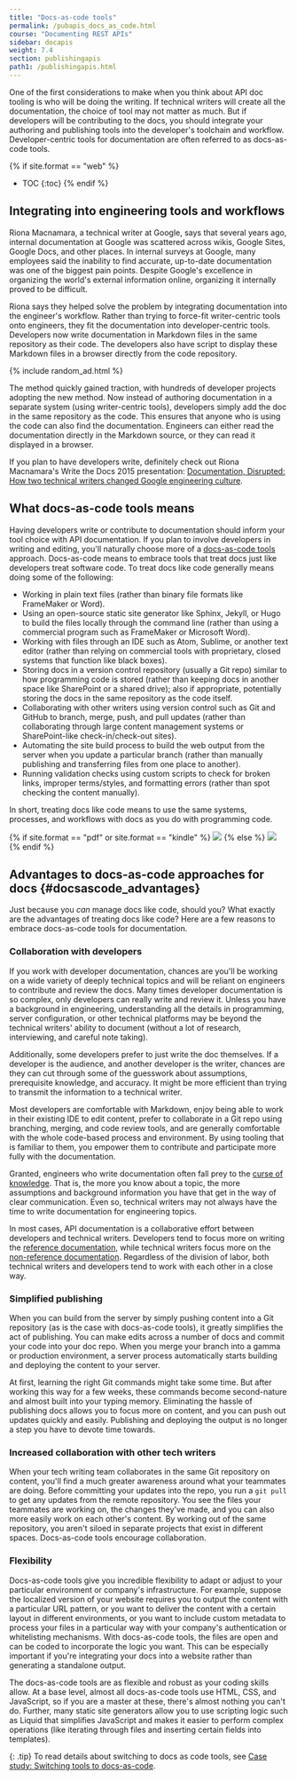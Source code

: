 ```yaml
---
title: "Docs-as-code tools"
permalink: /pubapis_docs_as_code.html
course: "Documenting REST APIs"
sidebar: docapis
weight: 7.4
section: publishingapis
path1: /publishingapis.html
---
```


One of the first considerations to make when you think about API doc tooling is who will be doing the writing. If technical writers will create all the documentation, the choice of tool may not matter as much. But if developers will be contributing to the docs, you should integrate your authoring and publishing tools into the developer's toolchain and workflow. Developer-centric tools for documentation are often referred to as docs-as-code tools.

{% if site.format == "web" %}
* TOC
{:toc}
{% endif %}

## Integrating into engineering tools and workflows

Riona Macnamara, a technical writer at Google, says that several years ago, internal documentation at Google was scattered across wikis, Google Sites, Google Docs, and other places. In internal surveys at Google, many employees said the inability to find accurate, up-to-date documentation was one of the biggest pain points. Despite Google's excellence in organizing the world's external information online, organizing it internally proved to be difficult.

Riona says they helped solve the problem by integrating documentation into the engineer's workflow. Rather than trying to force-fit writer-centric tools onto engineers, they fit the documentation into developer-centric tools. Developers now write documentation in Markdown files in the same repository as their code. The developers also have script to display these Markdown files in a browser directly from the code repository.

{% include random_ad.html %}

The method quickly gained traction, with hundreds of developer projects adopting the new method. Now instead of authoring documentation in a separate system (using writer-centric tools), developers simply add the doc in the same repository as the code. This ensures that anyone who is using the code can also find the documentation. Engineers can either read the documentation directly in the Markdown source, or they can read it displayed in a browser.

If you plan to have developers write, definitely check out Riona Macnamara's Write the Docs 2015 presentation: [Documentation, Disrupted: How two technical writers changed Google engineering culture](https://www.youtube.com/embed/EnB8GtPuauw).

## What docs-as-code tools means

Having developers write or contribute to documentation should inform your tool choice with API documentation. If you plan to involve developers in writing and editing, you'll naturally choose more of a [docs-as-code tools](pubapis_docs_as_code.html) approach. Docs-as-code means to embrace tools that treat docs just like developers treat software code. To treat docs like code generally means doing some of the following:

*  Working in plain text files (rather than binary file formats like FrameMaker or Word).
*  Using an open-source static site generator like Sphinx, Jekyll, or Hugo to build the files locally through the command line (rather than using a commercial program such as FrameMaker or Microsoft Word).
*  Working with files through an IDE such as Atom, Sublime, or another text editor (rather than relying on commercial tools with proprietary, closed systems that function like black boxes).
*  Storing docs in a version control repository (usually a Git repo) similar to how programming code is stored (rather than keeping docs in another space like SharePoint or a shared drive); also if appropriate, potentially storing the docs in the same repository as the code itself.
*  Collaborating with other writers using version control such as Git and GitHub to branch, merge, push, and pull updates (rather than collaborating through large content management systems or SharePoint-like check-in/check-out sites).
*  Automating the site build process to build the web output from the server when you update a particular branch (rather than manually publishing and transferring files from one place to another).
*  Running validation checks using custom scripts to check for broken links, improper terms/styles, and formatting errors (rather than spot checking the content manually).

In short, treating docs like code means to use the same systems, processes, and workflows with docs as you do with programming code.

{% if site.format == "pdf" or site.format == "kindle" %}
<img src="images/limitstodocsascode.png"/>
{% else %}
<img src="images/limitstodocsascode-01.svg"/>
{% endif %}

## Advantages to docs-as-code approaches for docs {#docsascode_advantages}

Just because you *can* manage docs like code, should you? What exactly are the advantages of treating docs like code? Here are a few reasons to embrace docs-as-code tools for documentation.

### Collaboration with developers

If you work with developer documentation, chances are you'll be working on a wide variety of deeply technical topics and will be reliant on engineers to contribute and review the docs. Many times developer documentation is so complex, only developers can really write and review it. Unless you have a background in engineering, understanding all the details in programming, server configuration, or other technical platforms may be beyond the technical writers' ability to document (without a lot of research, interviewing, and careful note taking).

Additionally, some developers prefer to just write the doc themselves. If a developer is the audience, and another developer is the writer, chances are they can cut through some of the guesswork about assumptions, prerequisite knowledge, and accuracy. It might be more efficient than trying to transmit the information to a technical writer.

Most developers are comfortable with Markdown, enjoy being able to work in their existing IDE to edit content, prefer to collaborate in a Git repo using branching, merging, and code review tools, and are generally comfortable with the whole code-based process and environment. By using tooling that is familiar to them, you empower them to contribute and participate more fully with the documentation.

Granted, engineers who write documentation often fall prey to the [curse of knowledge](http://idratherbewriting.com/2007/01/24/the-curse-of-knowledge-the-more-you-know-the-worse-communicator-you-become/). That is, the more you know about a topic, the more assumptions and background information you have that get in the way of clear communication. Even so, technical writers may not always have the time to write documentation for engineering topics.

In most cases, API documentation is a collaborative effort between developers and technical writers. Developers tend to focus more on writing the [reference documentation](docendpoints.html), while technical writers focus more on the [non-reference documentation](docnonref.html). Regardless of the division of labor, both technical writers and developers tend to work with each other in a close way.

### Simplified publishing

When you can build from the server by simply pushing content into a Git repository (as is the case with docs-as-code tools), it greatly simplifies the act of publishing. You can make edits across a number of docs and commit your code into your doc repo. When you merge your branch into a gamma or production environment, a server process automatically starts building and deploying the content to your server.

At first, learning the right Git commands might take some time. But after working this way for a few weeks, these commands become second-nature and almost built into your typing memory. Eliminating the hassle of publishing docs allows you to focus more on content, and you can push out updates quickly and easily. Publishing and deploying the output is no longer a step you have to devote time towards.

### Increased collaboration with other tech writers

When your tech writing team collaborates in the same Git repository on content, you'll find a much greater awareness around what your teammates are doing. Before committing your updates into the repo, you run a `git pull` to get any updates from the remote repository. You see the files your teammates are working on, the changes they've made, and you can also more easily work on each other's content. By working out of the same repository, you aren't siloed in separate projects that exist in different spaces. Docs-as-code tools encourage collaboration.

### Flexibility

Docs-as-code tools give you incredible flexibility to adapt or adjust to your particular environment or company's infrastructure. For example, suppose the localized version of your website requires you to output the content with a particular URL pattern, or you want to deliver the content with a certain layout in different environments, or you want to include custom metadata to process your files in a particular way with your company's authentication or whitelisting mechanisms. With docs-as-code tools, the files are open and can be coded to incorporate the logic you want. This can be especially important if you're integrating your docs into a website rather than generating a standalone output.

The docs-as-code tools are as flexible and robust as your coding skills allow. At a base level, almost all docs-as-code tools use HTML, CSS, and JavaScript, so if you are a master at these, there's almost nothing you can't do. Further, many static site generators allow you to use scripting logic such as Liquid that simplifies JavaScript and makes it easier to perform complex operations (like iterating through files and inserting certain fields into templates).

{: .tip}
To read details about switching to docs as code tools, see [Case study: Switching tools to docs-as-code](pubapis_switching_to_docs_as_code.html).
